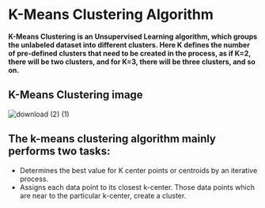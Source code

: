 # K-Means Clustering Algorithm
**K-Means Clustering is an Unsupervised Learning algorithm, which groups the unlabeled dataset into different clusters. Here K defines the number of pre-defined clusters that need to be created in the process, as if K=2, there will be two clusters, and for K=3, there will be three clusters, and so on.**
## K-Means Clustering image
![download (2) (1)](https://github.com/ThisIs-Developer/Python/assets/109382325/fa6eb3ac-a927-44a7-8f98-22b7ccfde09c)

## The k-means clustering algorithm mainly performs two tasks:
 - Determines the best value for K center points or centroids by an iterative process.
 - Assigns each data point to its closest k-center. Those data points which are near to the particular k-center, create a cluster.
